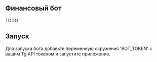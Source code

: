 ## Финансовый бот
  
TODO  
  
## Запуск
Для запуска бота добавьте переменную окружения 'BOT_TOKEN' с вашим Tg API токеном и запустите приложение.
